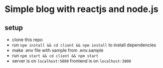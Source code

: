 # Simple blog with reactjs and node.js

## setup
- clone this repo
- run `npm install && cd client && npm install` to install dependencies
- make .env file with sample from .env.sample
- run `npm start && cd client && npm start`
- server is on `localhost:5000` frontend is on `localhost:3000`